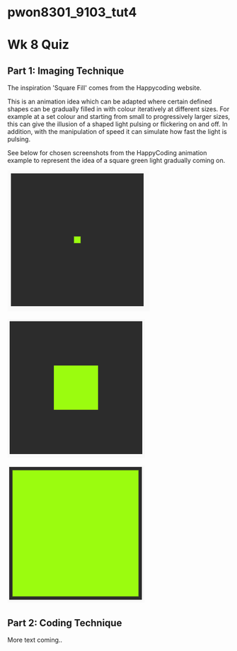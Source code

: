# pwon8301_9103_tut4


# Wk 8 Quiz
## Part 1: Imaging Technique

The inspiration 'Square Fill' comes from the Happycoding website. 

This is an animation idea which can be adapted where certain defined shapes can be gradually filled in with colour iteratively at different sizes. For example at a set colour and starting from small to progressively larger sizes, this can give the illusion of a shaped light pulsing or flickering on and off. In addition, with the manipulation of speed it can simulate how fast the light is pulsing.   

See below for chosen screenshots from the HappyCoding animation example to represent the idea of a square green light gradually coming on. 

![greenlight small](assets/greenlight_small.png)

![greenlight medium](assets/greenlight_medium.png)

![greenlight large](assets/greenlight_large.png)



## Part 2: Coding Technique

More text coming..

